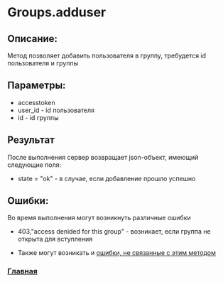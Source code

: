 # Groups.adduser

## Описание:
Метод позволяет добавить пользователя в группу, требудется id пользователя и группы

## Параметры:
* accesstoken
* user_id - id пользователя
* id - id группы 

## Результат
После выполнения сервер возвращает json-объект, имеющий следующие поля:
* state = "ok" - в случае, если добавление прошло успешно

## Ошибки:
Во время выполнения  могут возникнуть различные ошибки
* 403,"access denided for this group" - возникает, если группа не открыта для вступления

* Также могут возникать и [ошибки, не связанные с этим методом](../errors.md "Список ошибок") 



### [Главная](../docs.md "Главная страница документации")